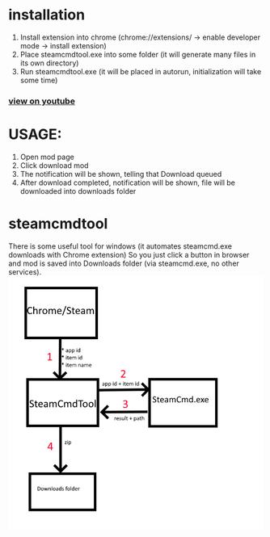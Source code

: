 # installation
1. Install extension into chrome
(chrome://extensions/ -> enable developer mode -> install extension)
2. Place steamcmdtool.exe into some folder (it will generate many files in its own directory)
3. Run steamcmdtool.exe (it will be placed in autorun, initialization will take some time)

### [view on youtube](https://youtu.be/uBEWIF-vlMQ) 

# USAGE:
1. Open mod page
2. Click download mod
3. The notification will be shown, telling that Download queued
4. After download completed, notification will be shown, file will be downloaded into downloads folder  

# steamcmdtool
There is some useful tool for windows (it automates steamcmd.exe downloads with Chrome extension) So you just click a button in browser and mod is saved into Downloads folder (via steamcmd.exe, no other services).
![Image](https://github.com/serser007/steamcmdtool/blob/main/docs/0.png?raw=true)
